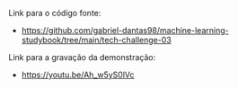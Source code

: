 Link para o código fonte: 
- https://github.com/gabriel-dantas98/machine-learning-studybook/tree/main/tech-challenge-03

Link para a gravação da demonstração:
- https://youtu.be/Ah_w5yS0lVc
